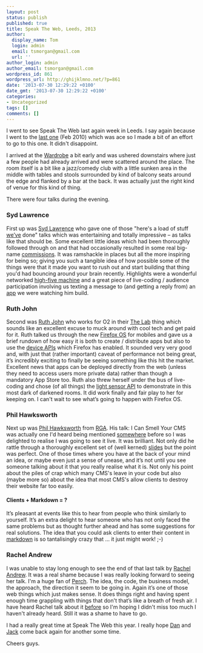 ```yaml
---
layout: post
status: publish
published: true
title: Speak The Web, Leeds, 2013
author:
  display_name: Tom
  login: admin
  email: tsmorgan@gmail.com
  url: ''
author_login: admin
author_email: tsmorgan@gmail.com
wordpress_id: 861
wordpress_url: http://ghijklmno.net/?p=861
date: '2013-07-30 12:29:22 +0100'
date_gmt: '2013-07-30 12:29:22 +0100'
categories:
- Uncategorized
tags: []
comments: []
---
```

<!-- more -->

<p>I went to see Speak The Web last again week in Leeds. I say again because I went to the <a href="http://speaktheweb.org/leeds/">last one</a> (Feb 2010) which was ace so I made a bit of an effort to go to this one. It didn't disappoint.</p>
<!-- more -->
<p>I arrived at the <a href="http://www.thewardrobe.co.uk/">Wardrobe</a> a bit early and was ushered downstairs where just a few people had already arrived and were scattered around the place. The room itself is a bit like a jazz/comedy club with a little sunken area in the middle with tables and stools surrounded by kind of balcony seats around the edge and flanked by a bar at the back. It was actually just the right kind of venue for this kind of thing.</p>

<p>There were four talks during the evening.</p>

<h3>Syd Lawrence</h3>
First up was <a href="https://twitter.com/sydlawrence">Syd Lawrence</a> who gave one of those "here's a load of stuff <a href="http://wemakeawesomesh.it/">we&#8217;ve</a> done" talks which was entertaining and totally impressive &ndash; as talks like that should be. Some excellent little ideas which had been thoroughly followed through on and that had occasionally resulted in some real big-name <a href="http://wemakeawesomesh.it/make/web">commissions</a>. It was ramshackle in places but all the more inspiring for being so; giving you such a tangible idea of how possible some of the things were that it made you want to rush out and start building that thing you'd had bouncing around your brain recently. Highlights were a wonderful networked <a href="https://vimeo.com/70373848">high-five machine</a> and a great piece of live-coding / audience participation involving us texting a message to (and getting a reply from) an <a href="http://www.twilio.com/">app</a> we were watching him build.</p>

<h3>Ruth John</h3>
Second was&nbsp;<a href="https://twitter.com/Rumyra">Ruth John</a> who works for O2 in their <a href="https://thelab.o2.com/">The Lab</a> thing which sounds like an excellent excuse to muck around with cool tech and get paid for it. Ruth talked us through the new <a href="https://developer.mozilla.org/en/docs/Mozilla/Firefox_OS">Firefox OS</a> for mobiles and gave us a brief rundown of how easy it is both to create / distribute apps but also to use the <a href="https://developer.mozilla.org/en-US/docs/Web/Apps/Reference#Firefox_OS_device_APIs">device APIs</a> which Firefox has enabled. It sounded very very good and, with just that (rather important) caveat of performance not being great, it&#8217;s incredibly exciting to finally be seeing something like this hit the market. Excellent news that apps can be deployed directly from the web (unless they need to access users more private data) rather than though a mandatory App Store too. Ruth also threw herself under the bus of live-coding and chose (of all things) the <a href="https://developer.mozilla.org/en-US/docs/Web/API/DeviceLightEvent">light sensor API</a> to demonstrate in this most dark of darkened rooms. It did work finally and fair play to her for keeping on. I can't wait to see what&#8217;s going to happen with Firefox OS.</p>

<h3>Phil Hawksworth</h3>
Next up was&nbsp;<a href="https://twitter.com/philhawksworth">Phil Hawksworth</a> from <a href="http://www.rga.com/">RGA</a>. His talk: I Can Smell Your CMS was actually one I'd heard being mentioned <a href="http://unfinished.bz/24">somewhere</a> before so I was delighted to realise I was going to see it live. It was brilliant. Not only did he rattle through a thoroughly excellent set of (well kerned) <a href="https://speakerdeck.com/philhawksworth/i-can-smell-your-cms">slides</a> but the point was perfect. One of those times where you have at the back of your mind an idea, or maybe even just a sense of unease, and it&#8217;s not until you see someone talking about it that you really realise what it is. Not only his point about the piles of crap which many CMS's leave in your code but also (maybe more so) about the idea that most CMS's allow clients to destroy their website far too easily.</p>

<h4>Clients + Markdown = ?</h4>
It&#8217;s pleasant at events like this to hear from people who think similarly to yourself. It&#8217;s an extra delight to hear someone who has not only faced the same problems but as thought further ahead and has some suggestions for real solutions. The idea that you could ask clients to enter their content in <a href="http://daringfireball.net/projects/markdown/">markdown</a> is so tantalisingly crazy that ... it just might work! ;-)</p>

<h3>Rachel Andrew</h3>
I was unable to stay long enough to see the end of that last talk by <a href="https://twitter.com/rachelandrew">Rachel Andrew</a>. It was a real shame because I was really looking forward to seeing her talk. I'm a huge fan of <a href="http://grabaperch.com/">Perch</a>. The idea, the code, the business model, the approach, the direction it seem to be going in. Again it&#8217;s one of those web things which just makes sense. It does things right and having spent enough time grappling with things that don't that&#8217;s like a breath of fresh air. I have heard Rachel talk about it <a href="http://unfinished.bz/5">before</a> so I'm hoping I didn't miss too much I haven't already heard. Still it was a shame to have to go.</p>

<p>I had a really great time at Speak The Web this year. I really hope <a href="https://twitter.com/hereinthehive">Dan</a> and <a href="https://twitter.com/madebysheppard">Jack</a> come back again for another some time.</p>

<p>Cheers guys.</p>

